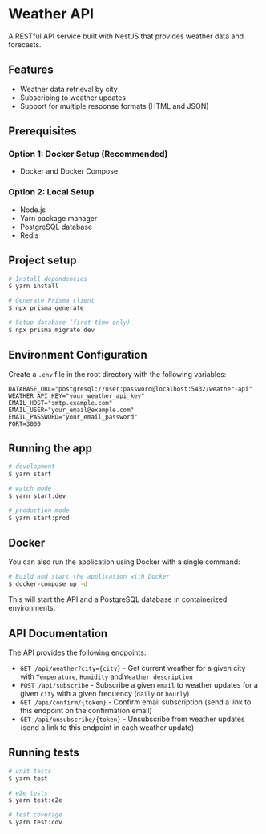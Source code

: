 # Weather API

A RESTful API service built with NestJS that provides weather data and forecasts.

## Features

- Weather data retrieval by city
- Subscribing to weather updates
- Support for multiple response formats (HTML and JSON)

## Prerequisites

### Option 1: Docker Setup (Recommended)
- Docker and Docker Compose

### Option 2: Local Setup
- Node.js
- Yarn package manager
- PostgreSQL database
- Redis

## Project setup

```bash
# Install dependencies
$ yarn install

# Generate Prisma client
$ npx prisma generate

# Setup database (first time only)
$ npx prisma migrate dev
```

## Environment Configuration

Create a `.env` file in the root directory with the following variables:

```
DATABASE_URL="postgresql://user:password@localhost:5432/weather-api"
WEATHER_API_KEY="your_weather_api_key"
EMAIL_HOST="smtp.example.com"
EMAIL_USER="your_email@example.com"
EMAIL_PASSWORD="your_email_password"
PORT=3000
```

## Running the app

```bash
# development
$ yarn start

# watch mode
$ yarn start:dev

# production mode
$ yarn start:prod
```

## Docker

You can also run the application using Docker with a single command:

```bash
# Build and start the application with Docker
$ docker-compose up -d
```

This will start the API and a PostgreSQL database in containerized environments.

## API Documentation

The API provides the following endpoints:

- `GET /api/weather?city={city}` - Get current weather for a given city with `Temperature`, `Humidity` and `Weather description`
- `POST /api/subscribe` - Subscribe a given `email` to weather updates for a given `city` with a given frequency (`daily` or `hourly`)
- `GET /api/confirm/{token}` - Confirm email subscription (send a link to this endpoint on the confirmation email)
- `GET /api/unsubscribe/{token}` - Unsubscribe from weather updates (send a link to this endpoint in each weather update)


## Running tests

```bash
# unit tests
$ yarn test

# e2e tests
$ yarn test:e2e

# test coverage
$ yarn test:cov
```

